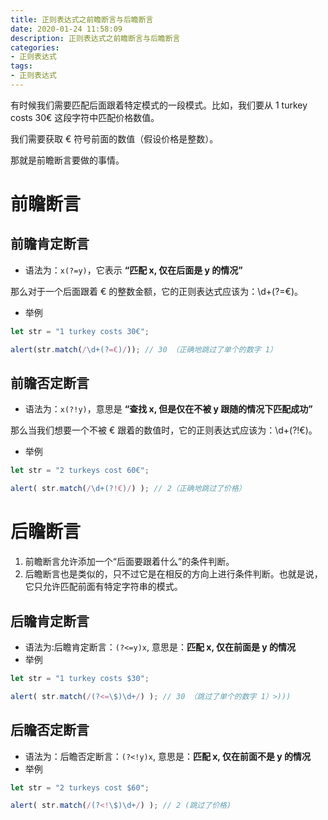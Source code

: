 ```yaml
---
title: 正则表达式之前瞻断言与后瞻断言
date: 2020-01-24 11:58:09
description: 正则表达式之前瞻断言与后瞻断言
categories:
- 正则表达式
tags:
- 正则表达式
---
```

有时候我们需要匹配后面跟着特定模式的一段模式。比如，我们要从 1 turkey costs 30€ 这段字符中匹配价格数值。

我们需要获取 € 符号前面的数值（假设价格是整数）。

那就是前瞻断言要做的事情。

#  前瞻断言
##  前瞻肯定断言
+   语法为：`x(?=y)`，它表示 **“匹配 x, 仅在后面是 y 的情况”**

那么对于一个后面跟着 € 的整数金额，它的正则表达式应该为：\d+(?=€)。

+   举例
```javascript
let str = "1 turkey costs 30€";

alert(str.match(/\d+(?=€)/)); // 30 （正确地跳过了单个的数字 1）
```

##  前瞻否定断言
+   语法为：`x(?!y)`，意思是 **“查找 x, 但是仅在不被 y 跟随的情况下匹配成功”**

那么当我们想要一个不被 € 跟着的数值时，它的正则表达式应该为：\d+(?!€)。

+   举例
```javascript
let str = "2 turkeys cost 60€";

alert( str.match(/\d+(?!€)/) ); // 2（正确地跳过了价格）
```

#   后瞻断言
1.  前瞻断言允许添加一个“后面要跟着什么”的条件判断。
2.  后瞻断言也是类似的，只不过它是在相反的方向上进行条件判断。也就是说，它只允许匹配前面有特定字符串的模式。

##  后瞻肯定断言
+   语法为:后瞻肯定断言：`(?<=y)x`, 意思是：**匹配 x, 仅在前面是 y 的情况**
+   举例
```javascript
let str = "1 turkey costs $30";

alert( str.match(/(?<=\$)\d+/) ); // 30 （跳过了单个的数字 1）>)))
```

##  后瞻否定断言
+   语法为：后瞻否定断言：`(?<!y)x`, 意思是：**匹配 x, 仅在前面不是 y 的情况**
+   举例
```javascript
let str = "2 turkeys cost $60";

alert( str.match(/(?<!\$)\d+/) ); // 2 (跳过了价格)
```


